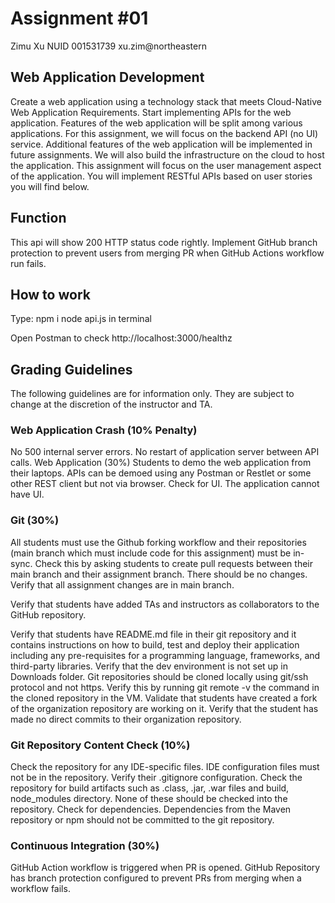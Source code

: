 # Assignment #01

Zimu Xu
NUID 001531739
xu.zim@northeastern

## Web Application Development

Create a web application using a technology stack that meets Cloud-Native Web Application Requirements. Start implementing APIs for the web application. Features of the web application will be split among various applications. For this assignment, we will focus on the backend API (no UI) service. Additional features of the web application will be implemented in future assignments. We will also build the infrastructure on the cloud to host the application. This assignment will focus on the user management aspect of the application. You will implement RESTful APIs based on user stories you will find below.

## Function

This api will show 200 HTTP status code rightly.
Implement GitHub branch protection to prevent users from merging PR when GitHub Actions workflow run fails.

## How to work 
Type:
npm i
node api.js
in terminal

Open Postman to check http://localhost:3000/healthz

## Grading Guidelines

The following guidelines are for information only. They are subject to change at the discretion of the instructor and TA.

### Web Application Crash (10% Penalty)
No 500 internal server errors.
No restart of application server between API calls.
Web Application (30%)
Students to demo the web application from their laptops.
APIs can be demoed using any Postman or Restlet or some other REST client but not via browser.
Check for UI. The application cannot have UI.
### Git (30%)
All students must use the Github forking workflow and their repositories (main branch which must include code for this assignment) must be in-sync. Check this by asking students to create pull requests between their main branch and their assignment branch. There should be no changes. Verify that all assignment changes are in main branch.

Verify that students have added TAs and instructors as collaborators to the GitHub repository.

Verify that students have README.md file in their git repository and it contains instructions on how to build, test and deploy their application including any pre-requisites for a programming language, frameworks, and third-party libraries.
Verify that the dev environment is not set up in Downloads folder.
Git repositories should be cloned locally using git/ssh protocol and not https.
Verify this by running git remote -v the command in the cloned repository in the VM.
Validate that students have created a fork of the organization repository are working on it.
Verify that the student has made no direct commits to their organization repository.
### Git Repository Content Check (10%)
Check the repository for any IDE-specific files. IDE configuration files must not be in the repository.
Verify their .gitignore configuration.
Check the repository for build artifacts such as .class, .jar, .war files and build, node_modules directory. None of these should be checked into the repository.
Check for dependencies. Dependencies from the Maven repository or npm should not be committed to the git repository.
### Continuous Integration (30%)
GitHub Action workflow is triggered when PR is opened.
GitHub Repository has branch protection configured to prevent PRs from merging when a workflow fails.
 




